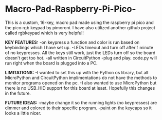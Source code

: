 # Macro-Pad-Raspberry-Pi-Pico-
This is a custom, 16-key, macro pad made using the raspberry pi pico and the pico rgb keypad by pimoroni. I have also utilized another github project called rgbkeypad which is very helpful!


**KEY FEATURES:**
-on keypress a function and color is run based on keybindings which I have set up.
-LEDs timeout and turn off after 1 minute of no keypresses. All the keys still work, just the LEDs turn off so the board doesn't get too hot.
-all written in CircuitPython
-plug and play. code.py will run right when the board is plugged into a PC.


**LIMITATIONS:**
-I wanted to set this up with the Python os library, but all MicroPython and CircuitPython implimentations do not have the methods to monitor programs opened on the pc.
-I also wanted to use MicroPython but there is no USB_HID support for this board at least. Hopefully this changes in the future.


**FUTURE IDEAS:**
-maybe change it so the running lights (no keypresses) are dimmer and colored to their specific program.
-paint on the keycaps so it looks a little nicer.
